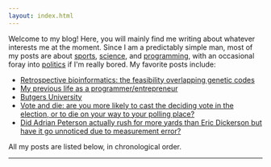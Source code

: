 ```yaml
---
layout: index.html
---
```


Welcome to my blog! Here, you will mainly find me writing about whatever interests me at the moment. Since I am a predictably simple man, most of my posts are about [sports](/tag/sports/), [science](/tag/science/), and [programming](/tag/programming/), with an occasional foray into [politics](/tag/politics/) if I'm really bored. My favorite posts include:

* [Retrospective bioinformatics: the feasibility overlapping genetic codes](/2011/06/retrospective-bioinformatics-the-feasibility-overlapping-genetic-codes/)
* [My previous life as a programmer/entrepreneur](/2011/08/my-previous-life-as-a-programmerentrepreneur-part-1-origins/)
* [Butgers University](/2012/04/butgers-university/)
* [Vote and die: are you more likely to cast the deciding vote in the election, or to die on your way to your polling place?](/2012/09/vote-and-die/)
* [Did Adrian Peterson actually rush for more yards than Eric Dickerson but have it go unnoticed due to measurement error?](/2013/01/did-adrian-peterson-actually-rush-for-more-yards-than-eric-dickerson-but-have-it-go-unnoticed-due-to-measurement-error/)

All my posts are listed below, in chronological order.

---
